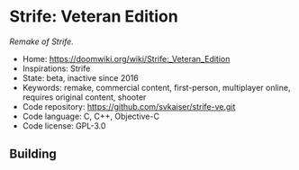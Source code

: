# Strife: Veteran Edition

_Remake of Strife._

- Home: https://doomwiki.org/wiki/Strife:_Veteran_Edition
- Inspirations: Strife
- State: beta, inactive since 2016
- Keywords: remake, commercial content, first-person, multiplayer online, requires original content, shooter
- Code repository: https://github.com/svkaiser/strife-ve.git
- Code language: C, C++, Objective-C
- Code license: GPL-3.0

## Building
